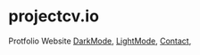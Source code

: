 # projectcv.io
Protfolio Website 
[DarkMode](/images/ssb1.png),
[LightMode](/images/ssw1.png),
[Contact](/images/ssw2.png),


